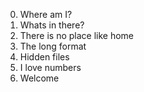0. Where am I?
1. Whats in there?
2. There is no place like home
3. The long format
4. Hidden files
5. I love numbers
6. Welcome
